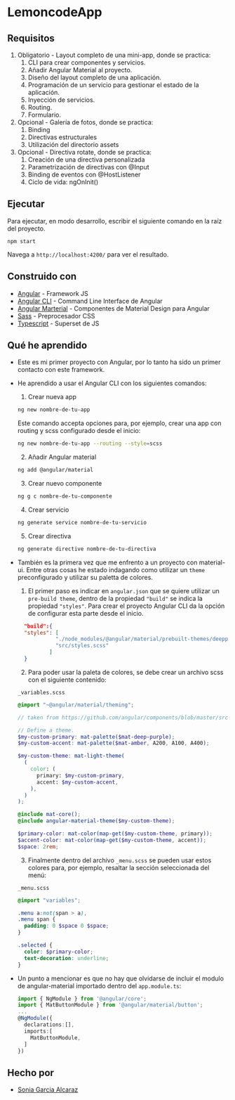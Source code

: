 # LemoncodeApp

## Requisitos

1. Obligatorio - Layout completo de una mini-app, donde se practica:
   1. CLI para crear componentes y servicios.
   2. Añadir Angular Material al proyecto.
   3. Diseño del layout completo de una aplicación.
   4. Programación de un servicio para gestionar el estado de la aplicación.
   5. Inyección de servicios.
   6. Routing.
   7. Formulario.
2. Opcional - Galería de fotos, donde se practica:
   1. Binding
   2. Directivas estructurales
   3. Utilización del directorio assets
3. Opcional - Directiva rotate, donde se practica:
   1. Creación de una directiva personalizada
   2. Parametrización de directivas con @Input
   3. Binding de eventos con @HostListener
   4. Ciclo de vida: ngOnInit()

## Ejecutar

Para ejecutar, en modo desarrollo, escribir el siguiente comando en la raíz del proyecto.

```
npm start
```

Navega a `http://localhost:4200/` para ver el resultado.

## Construido con

- [Angular](https://angular.io/) - Framework JS
- [Angular CLI](https://github.com/angular/angular-cli) - Command Line Interface de Angular
- [Angular Marterial](https://material.angular.io/) - Componentes de Material Design para Angular
- [Sass](https://sass-lang.com/) - Preprocesador CSS
- [Typescript](https://www.typescriptlang.org/) - Superset de JS

## Qué he aprendido

- Este es mi primer proyecto con Angular, por lo tanto ha sido un primer contacto con este framework.
- He aprendido a usar el Angular CLI con los siguientes comandos:

  1. Crear nueva app

  ```bash
  ng new nombre-de-tu-app
  ```

  Este comando accepta opciones para, por ejemplo, crear una app con routing y scss configurado desde el inicio:

  ```bash
  ng new nombre-de-tu-app --routing --style=scss
  ```

  2. Añadir Angular material

  ```bash
  ng add @angular/material
  ```

  3. Crear nuevo componente

  ```bash
  ng g c nombre-de-tu-componente
  ```

  4. Crear servicio

  ```bash
  ng generate service nombre-de-tu-servicio
  ```

  5. Crear directiva

  ```bash
  ng generate directive nombre-de-tu-directiva
  ```

- También es la primera vez que me enfrento a un proyecto con material-ui. Entre otras cosas he estado indagando como utilizar un `theme` preconfigurado y utilizar su paletta de colores.

  1. El primer paso es indicar en `angular.json` que se quiere utilizar un `pre-build theme`, dentro de la propiedad `"build"` se indica la propiedad `"styles"`. Para crear el proyecto Angular CLI da la opción de configurar esta parte desde el inicio.

  ```json
    "build":{
    "styles": [
              "./node_modules/@angular/material/prebuilt-themes/deeppurple-amber.css",
              "src/styles.scss"
            ]
    }
  ```

  2. Para poder usar la paleta de colores, se debe crear un archivo scss con el siguiente contenido:

  `_variables.scss`

  ```scss
  @import "~@angular/material/theming";

  // taken from https://github.com/angular/components/blob/master/src/material/core/theming/prebuilt/deeppurple-amber.scss

  // Define a theme.
  $my-custom-primary: mat-palette($mat-deep-purple);
  $my-custom-accent: mat-palette($mat-amber, A200, A100, A400);

  $my-custom-theme: mat-light-theme(
    (
      color: (
        primary: $my-custom-primary,
        accent: $my-custom-accent,
      ),
    )
  );

  @include mat-core();
  @include angular-material-theme($my-custom-theme);

  $primary-color: mat-color(map-get($my-custom-theme, primary));
  $accent-color: mat-color(map-get($my-custom-theme, accent));
  $space: 2rem;
  ```

  3. Finalmente dentro del archivo `_menu.scss` se pueden usar estos colores para, por ejemplo, resaltar la sección seleccionada del menú:

  `_menu.scss`

  ```scss
  @import "variables";

  .menu a:not(span > a),
  .menu span {
    padding: 0 $space 0 $space;
  }

  .selected {
    color: $primary-color;
    text-decoration: underline;
  }
  ```

- Un punto a mencionar es que no hay que olvidarse de incluir el modulo de angular-material importado dentro del `app.module.ts`:

  ```ts
  import { NgModule } from '@angular/core';
  import { MatButtonModule } from '@angular/material/button';
  ...
  @NgModule({
    declarations:[],
    imports:[
      MatButtonModule,
    ]
  })
  ```

## Hecho por

- [Sonia Garcia Alcaraz](https://github.com/Esemega)
